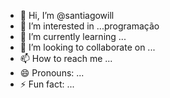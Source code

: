 - 👋 Hi, I’m @santiagowill
- 👀 I’m interested in ...programação
- 🌱 I’m currently learning ...
- 💞️ I’m looking to collaborate on ...
- 📫 How to reach me ...
- 😄 Pronouns: ...
- ⚡ Fun fact: ...

<!---
santiagowill/santiagowill is a ✨ special ✨ repository because its `README.md` (this file) appears on your GitHub profile.
You can click the Preview link to take a look at your changes.
--->

